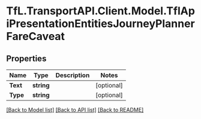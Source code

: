 # TfL.TransportAPI.Client.Model.TflApiPresentationEntitiesJourneyPlannerFareCaveat
## Properties

Name | Type | Description | Notes
------------ | ------------- | ------------- | -------------
**Text** | **string** |  | [optional] 
**Type** | **string** |  | [optional] 

[[Back to Model list]](../../TfL.TransportAPI.Client/docs/README.md#documentation-for-models) [[Back to API list]](../../TfL.TransportAPI.Client/docs/README.md#documentation-for-api-endpoints) [[Back to README]](../../TfL.TransportAPI.Client/docs/README.md)

